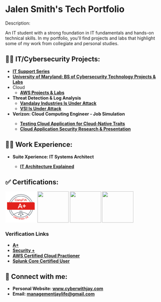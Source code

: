 <h1>Jalen Smith's Tech Portfolio</h1>
<p>Description:</p>
An IT student with a strong foundation in IT fundamentals and hands-on technical skills. In my portfolio, you'll find projects and labs that highlight some of my work from collegiate and personal studies.

<h2>👨‍💻 IT/Cybersecurity Projects:</h2>

- <b>[IT Support Series](https://github.com/Jays1115/IT-Support-Series/tree/main)</b>
- <b>[University of Maryland: BS of Cybersecurity Technology Projects & Labs](https://github.com/Jays1115/University-of-Maryland-BS-of-Cybersec-Tech.git)</b>
- Cloud
  - <b>[AWS Projects & Labs](https://github.com/Jays1115/AWS-Projects.git)</b>
- <b>Threat Detection & Log Analysis</b>
  - <b>[Vandalay Industries Is Under Attack](https://github.com/Jays1115/Vandalay-Industries-Is-Under-Attack.git)</b>
  - <b>[VSI Is Under Attack](https://github.com/Jays1115/VSI-Is-Under-Attack.git)</b>
- <b>Verizon: Cloud Computing Engineer - Job Simulation <b/>
  - <b>[Testing Cloud Application for Cloud-Native Traits](https://github.com/Jays1115/Testing-Cloud-Application.git)</b>
  - <b>[Cloud Application Security Research & Presentation](https://github.com/Jays1115/Cloud-Application-Security-Research.git)</b> 

<h2>👨‍💻 Work Experience:</h2>

- <b>Suite Xperience: IT Systems Architect<b/>
  - <b>[IT Architecture Explained](https://github.com/Jays1115/SX-IT-Architecture-Explained.git)</b>


<h2>✅ Certifications:</h2>
<p>
<img src="Cert logos/comptia-a-ce-certification.1.png" width="100" height="100">  
<img src="Cert logos/CompTIA_Security_2Bce.png" width="100" height="100">
<img src="Cert logos/AWS-Cloud-Practicioner-image.png" width="100" height="100">
<img src="Cert logos/20-14376-SPLK-Certification-Badge-Youracclaim.com-101_Splunk-Core-Certified-User.png" width=100" height="100">
</p>

<h3>Verification Links</h3>

- <b>[A+](https://www.credly.com/badges/e82f9cbb-4552-4d5a-a833-f31610ca3e64/public_url)</b>
- <b>[Security +](https://www.credly.com/badges/798c107b-b1d4-4794-8d8c-d307d0f23266/public_url)</b>
- <b>[AWS Certified Cloud Practioner](https://www.credly.com/badges/1fcf1d3e-47b4-4a6c-98de-2dd7e0d48080/public_url)</b>
- <b>[Splunk Core Certified User](https://www.credly.com/badges/7a3572de-e8cd-4cc9-96e9-18284067e35c/public_url)</b>

<h2> 🤳 Connect with me:</h2>

- Personal Website: www.cyberwithjay.com
- Email: managementjaylife@gmail.com


<!--
**joshmadakor1/joshmadakor1** is a ✨ _special_ ✨ repository because its `README.md` (this file) appears on your GitHub profile.

Here are some ideas to get you started:

- 🔭 I’m currently working on ...
- 🌱 I’m currently learning ...
- 👯 I’m looking to collaborate on ...
- 🤔 I’m looking for help with ...
- 💬 Ask me about ...
- 📫 How to reach me: ...
- 😄 Pronouns: ...
- ⚡ Fun fact: ...
-->
